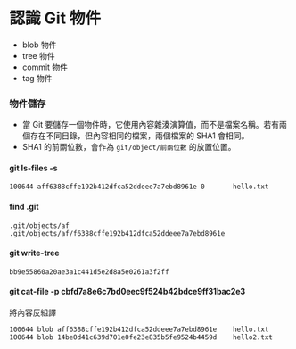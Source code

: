 # 認識 Git 物件

* blob 物件
* tree 物件
* commit 物件
* tag 物件

### 物件儲存

* 當 Git 要儲存一個物件時，它使用內容雜湊演算值，而不是檔案名稱。若有兩個存在不同目錄，但內容相同的檔案，兩個檔案的 SHA1 會相同。
* SHA1 的前兩位數，會作為 `git/object/前兩位數` 的放置位置。

#### git ls-files -s

```
100644 aff6388cffe192b412dfca52ddeee7a7ebd8961e 0       hello.txt
```
#### find .git


```
.git/objects/af
.git/objects/af/f6388cffe192b412dfca52ddeee7a7ebd8961e
```

#### git write-tree

```
bb9e55860a20ae3a1c441d5e2d8a5e0261a3f2ff
```

#### git cat-file -p cbfd7a8e6c7bd0eec9f524b42bdce9ff31bac2e3

將內容反組譯

```
100644 blob aff6388cffe192b412dfca52ddeee7a7ebd8961e    hello.txt
100644 blob 14be0d41c639d701e0fe23e835b5fe9524b4459d    hello2.txt
```